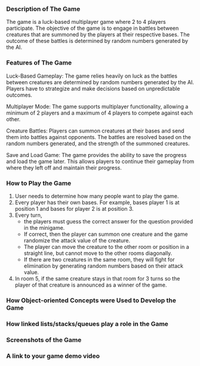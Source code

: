 ### Description of The Game

The game is a luck-based multiplayer game where 2 to 4 players participate. The objective of the game is to engage in battles between creatures that are summoned by the players at their respective bases. The outcome of these battles is determined by random numbers generated by the AI.

### Features of The Game

Luck-Based Gameplay: The game relies heavily on luck as the battles between creatures are determined by random numbers generated by the AI. Players have to strategize and make decisions based on unpredictable outcomes.

Multiplayer Mode: The game supports multiplayer functionality, allowing a minimum of 2 players and a maximum of 4 players to compete against each other.

Creature Battles: Players can summon creatures at their bases and send them into battles against opponents. The battles are resolved based on the random numbers generated, and the strength of the summoned creatures.

Save and Load Game: The game provides the ability to save the progress and load the game later. This allows players to continue their gameplay from where they left off and maintain their progress.

### How to Play the Game

1. User needs to determine how many people want to play the game.
2. Every player has their own bases. For example, bases player 1 is at position 1 and bases for player 2 is at position 3.
3. Every turn,
   - the players must guess the correct answer for the question provided in the minigame.
   - If correct, then the player can summon one creature and the game randomize the attack value of the creature.
   - The player can move the creature to the other room or position in a straight line, but cannot move to the other rooms diagonally.
   - If there are two creatures in the same room, they will fight for elimination by generating random numbers based on their attack value.
4. In room 5, if the same creature stays in that room for 3 turns so the player of that creature is announced as a winner of the game.

### How Object-oriented Concepts were Used to Develop the Game

### How linked lists/stacks/queues play a role in the Game

### Screenshots of the Game

### A link to your game demo video
